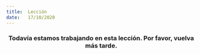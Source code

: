 ```yaml
---
title:  Lección
date:   17/10/2020
---
```


### <center>Todavía estamos trabajando en esta lección. Por favor, vuelva más tarde.</center>
